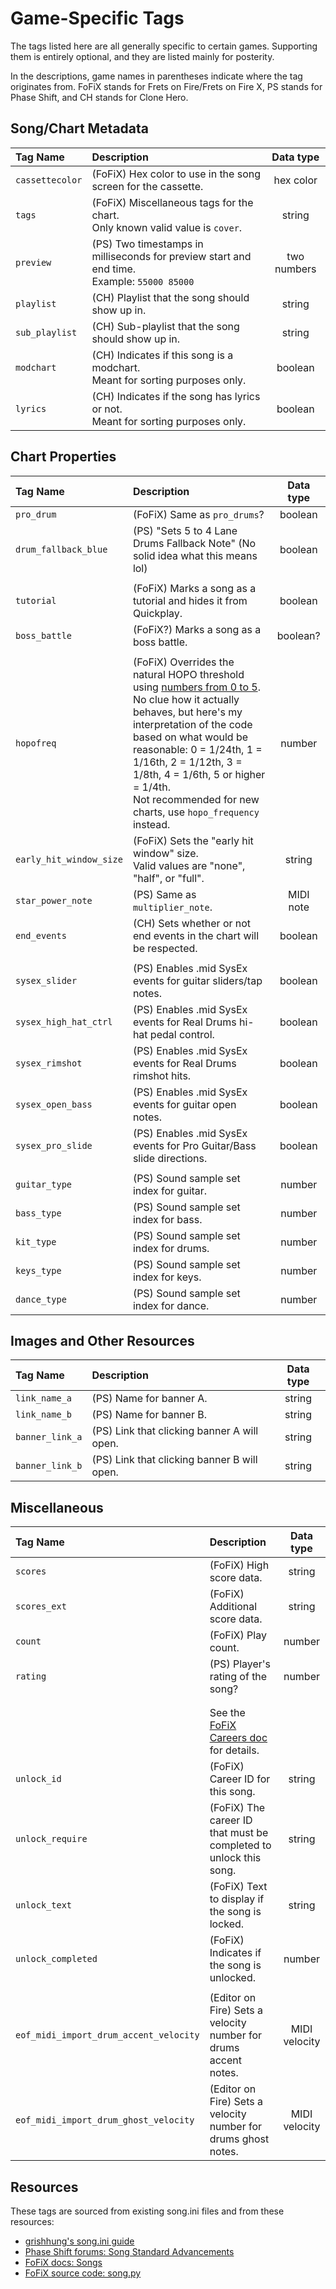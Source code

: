 # Game-Specific Tags

The tags listed here are all generally specific to certain games. Supporting them is entirely optional, and they are listed mainly for posterity.

In the descriptions, game names in parentheses indicate where the tag originates from. FoFiX stands for Frets on Fire/Frets on Fire X, PS stands for Phase Shift, and CH stands for Clone Hero.

## Song/Chart Metadata

| Tag Name        | Description                                                                                   | Data type   |
| :-------        | :----------                                                                                   | :-------:   |
| `cassettecolor` | (FoFiX) Hex color to use in the song screen for the cassette.                                 | hex color   |
| `tags`          | (FoFiX) Miscellaneous tags for the chart.<br>Only known valid value is `cover`.               | string      |
| `preview`       | (PS) Two timestamps in milliseconds for preview start and end time.<br>Example: `55000 85000` | two numbers |
| `playlist`      | (CH) Playlist that the song should show up in.                                                | string      |
| `sub_playlist`  | (CH) Sub-playlist that the song should show up in.                                            | string      |
| `modchart`      | (CH) Indicates if this song is a modchart.<br>Meant for sorting purposes only.                | boolean     |
| `lyrics`        | (CH) Indicates if the song has lyrics or not.<br>Meant for sorting purposes only.             | boolean     |

## Chart Properties

| Tag Name                | Description                                                                              | Data type |
| :-------                | :----------                                                                              | :-------: |
| `pro_drum`              | (FoFiX) Same as `pro_drums`?                                                             | boolean   |
| `drum_fallback_blue`    | (PS) "Sets 5 to 4 Lane Drums Fallback Note" (No solid idea what this means lol)          | boolean   |
|                         |                                                                                          |           |
| `tutorial`              | (FoFiX) Marks a song as a tutorial and hides it from Quickplay.                          | boolean   |
| `boss_battle`           | (FoFiX?) Marks a song as a boss battle.                                                  | boolean?  |
|                         |                                                                                          |           |
| `hopofreq`              | (FoFiX) Overrides the natural HOPO threshold using [numbers from 0 to 5](https://github.com/fofix/fofix/blob/7730d1503c66562b901f62b33a5bd46c3d5e5c34/fofix/game/song/song.py#L1309).<br>No clue how it actually behaves, but here's my interpretation of the code based on what would be reasonable: 0 = 1/24th, 1 = 1/16th, 2 = 1/12th, 3 = 1/8th, 4 = 1/6th, 5 or higher = 1/4th.<br>Not recommended for new charts, use `hopo_frequency` instead. | number |
| `early_hit_window_size` | (FoFiX) Sets the "early hit window" size.<br>Valid values are "none", "half", or "full". | string    |
| `star_power_note`       | (PS) Same as `multiplier_note`.                                                          | MIDI note |
| `end_events`            | (CH) Sets whether or not end events in the chart will be respected.                      | boolean   |
|                         |                                                                                          |           |
| `sysex_slider`          | (PS) Enables .mid SysEx events for guitar sliders/tap notes.                             | boolean   |
| `sysex_high_hat_ctrl`   | (PS) Enables .mid SysEx events for Real Drums hi-hat pedal control.                      | boolean   |
| `sysex_rimshot`         | (PS) Enables .mid SysEx events for Real Drums rimshot hits.                              | boolean   |
| `sysex_open_bass`       | (PS) Enables .mid SysEx events for guitar open notes.                                    | boolean   |
| `sysex_pro_slide`       | (PS) Enables .mid SysEx events for Pro Guitar/Bass slide directions.                     | boolean   |
|                         |                                                                                          |           |
| `guitar_type`           | (PS) Sound sample set index for guitar.                                                  | number    |
| `bass_type`             | (PS) Sound sample set index for bass.                                                    | number    |
| `kit_type`              | (PS) Sound sample set index for drums.                                                   | number    |
| `keys_type`             | (PS) Sound sample set index for keys.                                                    | number    |
| `dance_type`            | (PS) Sound sample set index for dance.                                                   | number    |

## Images and Other Resources

| Tag Name        | Description                                 | Data type |
| :-------        | :----------                                 | :-------: |
| `link_name_a`   | (PS) Name for banner A.                     | string    |
| `link_name_b`   | (PS) Name for banner B.                     | string    |
| `banner_link_a` | (PS) Link that clicking banner A will open. | string    |
| `banner_link_b` | (PS) Link that clicking banner B will open. | string    |

## Miscellaneous

| Tag Name           | Description                                                                         | Data type     |
| :-------           | :----------                                                                         | :-------:     |
| `scores`           | (FoFiX) High score data.                                                            | string        |
| `scores_ext`       | (FoFiX) Additional score data.                                                      | string        |
| `count`            | (FoFiX) Play count.                                                                 | number        |
| `rating`           | (PS) Player's rating of the song?                                                   | number        |
|                    |                                                                                     |               |
|                    |                                                                                     |               |
|                    | See the [FoFiX Careers doc](../Other/Frets%20on%20Fire%20X/Careers.md) for details. |               |
| `unlock_id`        | (FoFiX) Career ID for this song.                                                    | string        |
| `unlock_require`   | (FoFiX) The career ID that must be completed to unlock this song.                   | string        |
| `unlock_text`      | (FoFiX) Text to display if the song is locked.                                      | string        |
| `unlock_completed` | (FoFiX) Indicates if the song is unlocked.                                          | number        |
|                    |                                                                                     |               |
| `eof_midi_import_drum_accent_velocity` | (Editor on Fire) Sets a velocity number for drums accent notes. | MIDI velocity |
| `eof_midi_import_drum_ghost_velocity`  | (Editor on Fire) Sets a velocity number for drums ghost notes.  | MIDI velocity |

## Resources

These tags are sourced from existing song.ini files and from these resources:

- [grishhung's song.ini guide](https://docs.google.com/document/d/1ped13di4LqDqhaxbCgZEMUoqnyc3gOy3Bw1FCg58FPI/edit#)
- [Phase Shift forums: Song Standard Advancements](https://dwsk.proboards.com/thread/404/song-standard-advancements)
- [FoFiX docs: Songs](https://fofix.readthedocs.io/en/latest/users/songs.html)
- [FoFiX source code: song.py](https://github.com/fofix/fofix/blob/7730d1503c66562b901f62b33a5bd46c3d5e5c34/fofix/game/song/song.py)
